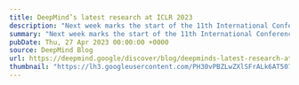 ```yaml
---
title: DeepMind’s latest research at ICLR 2023
description: "Next week marks the start of the 11th International Conference on Learning Representations (ICLR), taking place 1-5 May in Kigali, Rwanda. This will be the first major artificial intelligence (AI) conference to be hosted in Africa and the first in-person event since the start of the pandemic. Researchers from around the world will gather to share their cutting-edge work in deep learning spanning the fields of AI, statistics and data science, and applications including machine vision, gaming and robotics. We’re proud to support the conference as a Diamond sponsor and DEI champion."
summary: "Next week marks the start of the 11th International Conference on Learning Representations (ICLR), taking place 1-5 May in Kigali, Rwanda. This will be the first major artificial intelligence (AI) conference to be hosted in Africa and the first in-person event since the start of the pandemic. Researchers from around the world will gather to share their cutting-edge work in deep learning spanning the fields of AI, statistics and data science, and applications including machine vision, gaming and robotics. We’re proud to support the conference as a Diamond sponsor and DEI champion."
pubDate: Thu, 27 Apr 2023 00:00:00 +0000
source: DeepMind Blog
url: https://deepmind.google/discover/blog/deepminds-latest-research-at-iclr-2023/
thumbnail: "https://lh3.googleusercontent.com/PH30vPBZLwZXlSFrALk6AT507Qn70LSPLW5a89vsRhDdkje_xaPGvNE2UrhOBy8Gkaasn-FVRuDWlPhEPntzw02gxSAEPygt7djS4URtQZJuaLPw3w=w1200-h630-n-nu"
---
```



